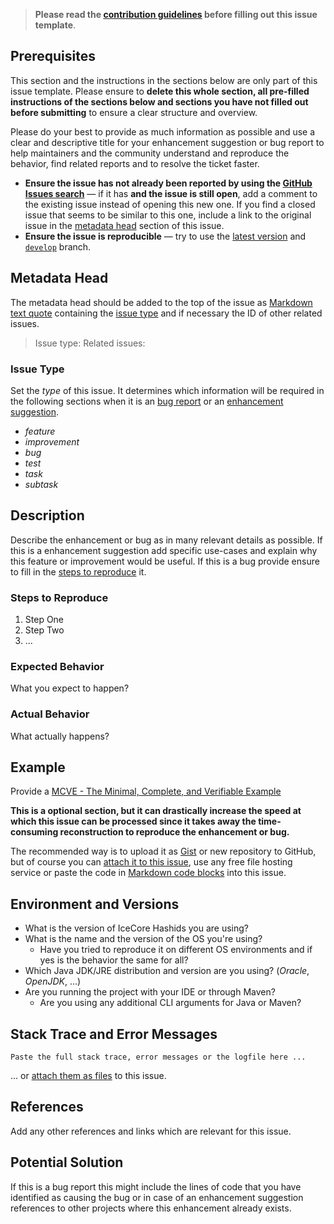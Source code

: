 <!-- Click on the "Preview" tab to render the instructions in a more readable format -->

> **Please read the [contribution guidelines](https://github.com/AlexRogalskiy/object-mappers-playground/blob/master/docs/contributing/info.md) before filling out this issue template**.

## Prerequisites

This section and the instructions in the sections below are only part of this issue template. Please ensure to **delete this whole section, all pre-filled instructions of the sections below and sections you have not filled out before submitting** to ensure a clear structure and overview.

Please do your best to provide as much information as possible and use a clear and descriptive title for your enhancement suggestion or bug report to help maintainers and the community understand and reproduce the behavior, find related reports and to resolve the ticket faster.

* **Ensure the issue has not already been reported by using the [GitHub Issues search](https://github.com/AlexRogalskiy/object-mappers-playground/issues)** — if it has **and the issue is still open**, add a comment to the existing issue instead of opening this new one. If you find a closed issue that seems to be similar to this one, include a link to the original issue in the [metadata head](#metadata-head) section of this issue.
* **Ensure the issue is reproducible** — try to use the [latest version](https://github.com/AlexRogalskiy/object-mappers-playground/releases/latest) and [`develop`](https://github.com/AlexRogalskiy/object-mappers-playground/tree/develop) branch.

## Metadata Head

The metadata head should be added to the top of the issue as [Markdown text quote](https://help.github.com/articles/basic-writing-and-formatting-syntax) containing the [issue type](#issue-type) and if necessary the ID of other related issues.

> Issue type:
Related issues:

### Issue Type

Set the *type* of this issue. It determines which information will be required in the following sections when it is an [bug report](https://github.com/AlexRogalskiy/object-mappers-playground/blob/master/docs/reporting/bug_report.md) or an [enhancement suggestion](https://github.com/AlexRogalskiy/object-mappers-playground/blob/master/docs/reporting/feature_request_template.md).

* *feature*
* *improvement*
* *bug*
* *test*
* *task*
* *subtask*

## Description

Describe the enhancement or bug as in many relevant details as possible. If this is a enhancement suggestion add specific use-cases and explain why this feature or improvement would be useful. If this is a bug provide ensure to fill in the [steps to reproduce](#steps-to-reproduce) it.

### Steps to Reproduce

1. Step One
2. Step Two
3. ...

### Expected Behavior

What you expect to happen?

### Actual Behavior

What actually happens?

## Example

Provide a [MCVE - The Minimal, Complete, and Verifiable Example](https://github.com/AlexRogalskiy/object-mappers-playground/blob/master/docs/reporting/custom_report.md)

**This is a optional section, but it can drastically increase the speed at which this issue can be processed since it takes away the time-consuming reconstruction to reproduce the enhancement or bug.**

The recommended way is to upload it as [Gist](https://gist.github.com) or new repository to GitHub, but of course you can [attach it to this issue](https://help.github.com/articles/file-attachments-on-issues-and-pull-requests), use any free file hosting service or paste the code in [Markdown code blocks](https://help.github.com/articles/basic-writing-and-formatting-syntax) into this issue.

## Environment and Versions

* What is the version of IceCore Hashids you are using?
* What is the name and the version of the OS you're using?
  * Have you tried to reproduce it on different OS environments and if yes is the behavior the same for all?
* Which Java JDK/JRE distribution and version are you using? (*Oracle*, *OpenJDK*, ...)
* Are you running the project with your IDE or through Maven?
  * Are you using any additional CLI arguments for Java or Maven?

## Stack Trace and Error Messages

```
Paste the full stack trace, error messages or the logfile here ...
```

... or [attach them as files](https://help.github.com/articles/file-attachments-on-issues-and-pull-requests) to this issue.

## References

Add any other references and links which are relevant for this issue.

## Potential Solution

If this is a bug report this might include the lines of code that you have identified as causing the bug or in case of an enhancement suggestion references to other projects where this enhancement already exists.
